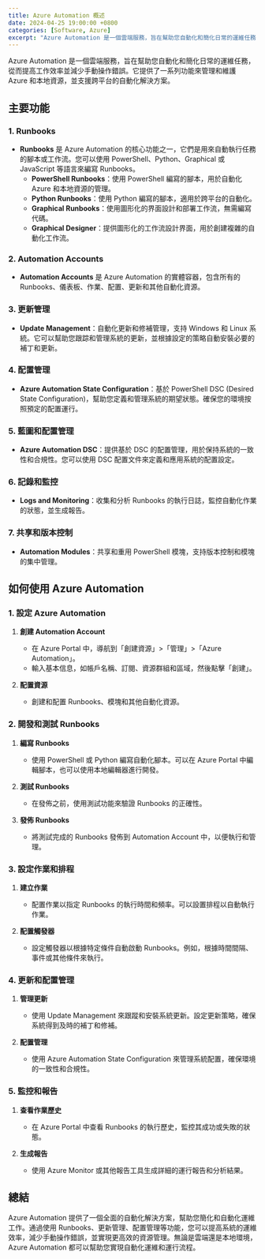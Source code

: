 ```yaml
---
title: Azure Automation 概述
date: 2024-04-25 19:00:00 +0800
categories: [Software, Azure]
excerpt: "Azure Automation 是一個雲端服務，旨在幫助您自動化和簡化日常的運維任務，從而提高工作效率並減少手動操作錯誤。"
---
```


Azure Automation 是一個雲端服務，旨在幫助您自動化和簡化日常的運維任務，從而提高工作效率並減少手動操作錯誤。它提供了一系列功能來管理和維護 Azure 和本地資源，並支援跨平台的自動化解決方案。

## **主要功能**

### **1. Runbooks**
- **Runbooks** 是 Azure Automation 的核心功能之一，它們是用來自動執行任務的腳本或工作流。您可以使用 PowerShell、Python、Graphical 或 JavaScript 等語言來編寫 Runbooks。
  - **PowerShell Runbooks**：使用 PowerShell 編寫的腳本，用於自動化 Azure 和本地資源的管理。
  - **Python Runbooks**：使用 Python 編寫的腳本，適用於跨平台的自動化。
  - **Graphical Runbooks**：使用圖形化的界面設計和部署工作流，無需編寫代碼。
  - **Graphical Designer**：提供圖形化的工作流設計界面，用於創建複雜的自動化工作流。

### **2. Automation Accounts**
- **Automation Accounts** 是 Azure Automation 的實體容器，包含所有的 Runbooks、儀表板、作業、配置、更新和其他自動化資源。

### **3. 更新管理**
- **Update Management**：自動化更新和修補管理，支持 Windows 和 Linux 系統。它可以幫助您跟踪和管理系統的更新，並根據設定的策略自動安裝必要的補丁和更新。

### **4. 配置管理**
- **Azure Automation State Configuration**：基於 PowerShell DSC (Desired State Configuration)，幫助您定義和管理系統的期望狀態。確保您的環境按照預定的配置運行。

### **5. 藍圖和配置管理**
- **Azure Automation DSC**：提供基於 DSC 的配置管理，用於保持系統的一致性和合規性。您可以使用 DSC 配置文件來定義和應用系統的配置設定。

### **6. 記錄和監控**
- **Logs and Monitoring**：收集和分析 Runbooks 的執行日誌，監控自動化作業的狀態，並生成報告。

### **7. 共享和版本控制**
- **Automation Modules**：共享和重用 PowerShell 模塊，支持版本控制和模塊的集中管理。

## **如何使用 Azure Automation**

### **1. 設定 Azure Automation**

1. **創建 Automation Account**
   - 在 Azure Portal 中，導航到「創建資源」>「管理」>「Azure Automation」。
   - 輸入基本信息，如帳戶名稱、訂閱、資源群組和區域，然後點擊「創建」。

2. **配置資源**
   - 創建和配置 Runbooks、模塊和其他自動化資源。

### **2. 開發和測試 Runbooks**

1. **編寫 Runbooks**
   - 使用 PowerShell 或 Python 編寫自動化腳本。可以在 Azure Portal 中編輯腳本，也可以使用本地編輯器進行開發。

2. **測試 Runbooks**
   - 在發佈之前，使用測試功能來驗證 Runbooks 的正確性。

3. **發佈 Runbooks**
   - 將測試完成的 Runbooks 發佈到 Automation Account 中，以便執行和管理。

### **3. 設定作業和排程**

1. **建立作業**
   - 配置作業以指定 Runbooks 的執行時間和頻率。可以設置排程以自動執行作業。

2. **配置觸發器**
   - 設定觸發器以根據特定條件自動啟動 Runbooks。例如，根據時間間隔、事件或其他條件來執行。

### **4. 更新和配置管理**

1. **管理更新**
   - 使用 Update Management 來跟蹤和安裝系統更新。設定更新策略，確保系統得到及時的補丁和修補。

2. **配置管理**
   - 使用 Azure Automation State Configuration 來管理系統配置，確保環境的一致性和合規性。

### **5. 監控和報告**

1. **查看作業歷史**
   - 在 Azure Portal 中查看 Runbooks 的執行歷史，監控其成功或失敗的狀態。

2. **生成報告**
   - 使用 Azure Monitor 或其他報告工具生成詳細的運行報告和分析結果。

## **總結**

Azure Automation 提供了一個全面的自動化解決方案，幫助您簡化和自動化運維工作。通過使用 Runbooks、更新管理、配置管理等功能，您可以提高系統的運維效率，減少手動操作錯誤，並實現更高效的資源管理。無論是雲端還是本地環境，Azure Automation 都可以幫助您實現自動化運維和運行流程。
